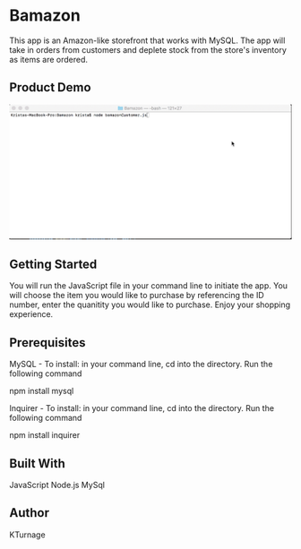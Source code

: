 # Bamazon


This app is an Amazon-like storefront that works with MySQL. The app will take in orders from customers and deplete stock from the store's inventory as items are ordered.


## Product Demo

![Full](https://github.com/KTurnage/bamazon/blob/master/assets/Bamazon_Kapture%202019-04-02%20at%2021.58.00.gif)



## Getting Started


You will run the JavaScript file in your command line to initiate the app. You will choose the item you would like to purchase by referencing the ID number, enter the quanitity you would like to purchase. Enjoy your shopping experience. 


## Prerequisites
MySQL - 
To install: in your command line, cd into the directory. Run the following command 

npm install mysql  

Inquirer -
To install: in your command line, cd into the directory. Run the following command 

npm install inquirer


## Built With
JavaScript
Node.js
MySql


## Author
KTurnage
